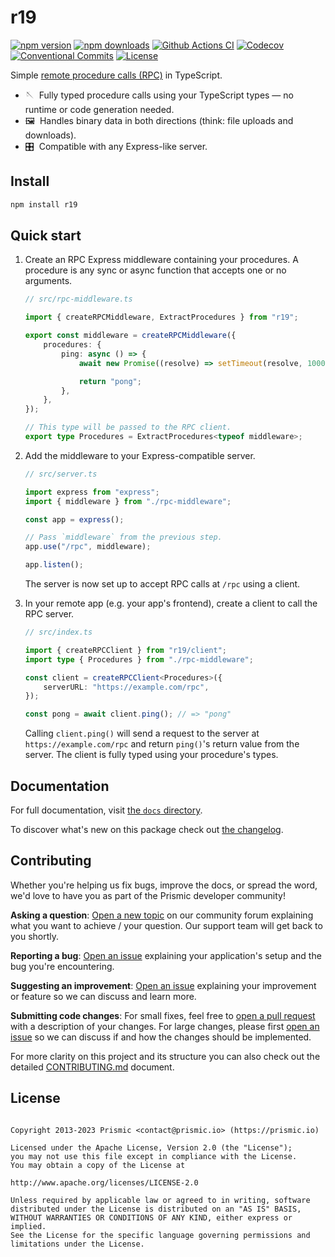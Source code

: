# r19

[![npm version][npm-version-src]][npm-version-href]
[![npm downloads][npm-downloads-src]][npm-downloads-href]
[![Github Actions CI][github-actions-ci-src]][github-actions-ci-href]
[![Codecov][codecov-src]][codecov-href]
[![Conventional Commits][conventional-commits-src]][conventional-commits-href]
[![License][license-src]][license-href]

Simple [remote procedure calls (RPC)][rpc-wiki] in TypeScript.

- 🪡 &nbsp;Fully typed procedure calls using your TypeScript types — no runtime or code generation needed.
- 🖼️ &nbsp;Handles binary data in both directions (think: file uploads and downloads).
- 🎛️ &nbsp;Compatible with any Express-like server.

## Install

```bash
npm install r19
```

## Quick start

1.  Create an RPC Express middleware containing your procedures. A procedure is any sync or async function that accepts one or no arguments.

    ```typescript
    // src/rpc-middleware.ts

    import { createRPCMiddleware, ExtractProcedures } from "r19";

    export const middleware = createRPCMiddleware({
    	procedures: {
    		ping: async () => {
    			await new Promise((resolve) => setTimeout(resolve, 1000));

    			return "pong";
    		},
    	},
    });

    // This type will be passed to the RPC client.
    export type Procedures = ExtractProcedures<typeof middleware>;
    ```

2.  Add the middleware to your Express-compatible server.

    ```typescript
    // src/server.ts

    import express from "express";
    import { middleware } from "./rpc-middleware";

    const app = express();

    // Pass `middleware` from the previous step.
    app.use("/rpc", middleware);

    app.listen();
    ```

    The server is now set up to accept RPC calls at `/rpc` using a client.

3.  In your remote app (e.g. your app's frontend), create a client to call the RPC server.

    ```typescript
    // src/index.ts

    import { createRPCClient } from "r19/client";
    import type { Procedures } from "./rpc-middleware";

    const client = createRPCClient<Procedures>({
    	serverURL: "https://example.com/rpc",
    });

    const pong = await client.ping(); // => "pong"
    ```

    Calling `client.ping()` will send a request to the server at `https://example.com/rpc` and return `ping()`'s return value from the server. The client is fully typed using your procedure's types.

## Documentation

For full documentation, visit [the `docs` directory][docs].

To discover what's new on this package check out [the changelog][changelog].

## Contributing

Whether you're helping us fix bugs, improve the docs, or spread the word, we'd love to have you as part of the Prismic developer community!

**Asking a question**: [Open a new topic][forum-question] on our community forum explaining what you want to achieve / your question. Our support team will get back to you shortly.

**Reporting a bug**: [Open an issue][repo-bug-report] explaining your application's setup and the bug you're encountering.

**Suggesting an improvement**: [Open an issue][repo-feature-request] explaining your improvement or feature so we can discuss and learn more.

**Submitting code changes**: For small fixes, feel free to [open a pull request][repo-pull-requests] with a description of your changes. For large changes, please first [open an issue][repo-feature-request] so we can discuss if and how the changes should be implemented.

For more clarity on this project and its structure you can also check out the detailed [CONTRIBUTING.md][contributing] document.

## License

```

Copyright 2013-2023 Prismic <contact@prismic.io> (https://prismic.io)

Licensed under the Apache License, Version 2.0 (the "License");
you may not use this file except in compliance with the License.
You may obtain a copy of the License at

http://www.apache.org/licenses/LICENSE-2.0

Unless required by applicable law or agreed to in writing, software
distributed under the License is distributed on an "AS IS" BASIS,
WITHOUT WARRANTIES OR CONDITIONS OF ANY KIND, either express or implied.
See the License for the specific language governing permissions and
limitations under the License.

```

<!-- Links -->

[prismic]: https://prismic.io
[rpc-wiki]: https://en.wikipedia.org/wiki/Remote_procedure_call
[express-middleware]: https://expressjs.com/en/guide/using-middleware.html
[docs]: ./docs

<!-- TODO: Replace link with a more useful one if available -->

[prismic-docs]: https://prismic.io/docs
[changelog]: ./CHANGELOG.md
[contributing]: ./CONTRIBUTING.md

<!-- TODO: Replace link with a more useful one if available -->

[forum-question]: https://community.prismic.io
[repo-bug-report]: https://github.com/prismicio-community/r19/issues/new?assignees=&labels=bug&template=bug_report.md&title=
[repo-feature-request]: https://github.com/prismicio-community/r19/issues/new?assignees=&labels=enhancement&template=feature_request.md&title=
[repo-pull-requests]: https://github.com/prismicio-community/r19/pulls

<!-- Badges -->

[npm-version-src]: https://img.shields.io/npm/v/r19/latest.svg
[npm-version-href]: https://npmjs.com/package/r19
[npm-downloads-src]: https://img.shields.io/npm/dm/r19.svg
[npm-downloads-href]: https://npmjs.com/package/r19
[github-actions-ci-src]: https://github.com/prismicio-community/r19/workflows/ci/badge.svg
[github-actions-ci-href]: https://github.com/prismicio-community/r19/actions?query=workflow%3Aci
[codecov-src]: https://img.shields.io/codecov/c/github/prismicio-community/r19.svg
[codecov-href]: https://codecov.io/gh/prismicio-community/r19
[conventional-commits-src]: https://img.shields.io/badge/Conventional%20Commits-1.0.0-yellow.svg
[conventional-commits-href]: https://conventionalcommits.org
[license-src]: https://img.shields.io/npm/l/r19.svg
[license-href]: https://npmjs.com/package/r19
